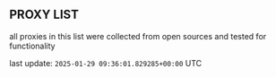 ## PROXY LIST

all proxies in this list were collected from open sources and tested for functionality

last update: `2025-01-29 09:36:01.829285+00:00` UTC
